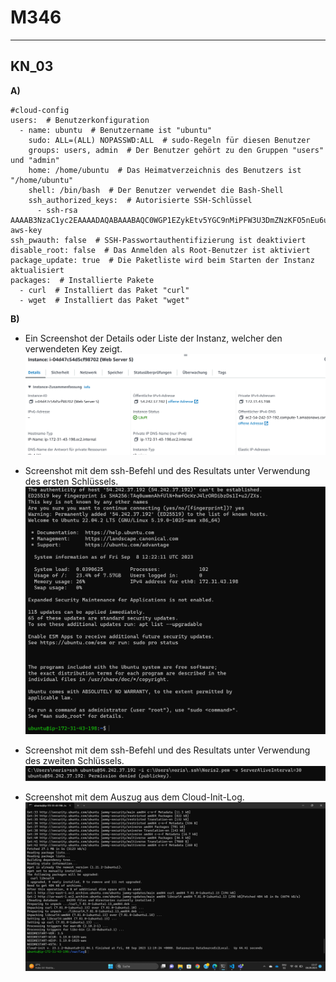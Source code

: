 # M346
---
## KN_03

**A)**

<pre><code>#cloud-config
users:  # Benutzerkonfiguration
  - name: ubuntu  # Benutzername ist "ubuntu"
    sudo: ALL=(ALL) NOPASSWD:ALL  # sudo-Regeln für diesen Benutzer
    groups: users, admin  # Der Benutzer gehört zu den Gruppen "users" und "admin"
    home: /home/ubuntu  # Das Heimatverzeichnis des Benutzers ist "/home/ubuntu"
    shell: /bin/bash  # Der Benutzer verwendet die Bash-Shell
    ssh_authorized_keys:  # Autorisierte SSH-Schlüssel
      - ssh-rsa AAAAB3NzaC1yc2EAAAADAQABAAABAQC0WGP1EZykEtv5YGC9nMiPFW3U3DmZNzKFO5nEu6uozEHh4jLZzPNHSrfFTuQ2GnRDSt+XbOtTLdcj26+iPNiFoFha42aCIzYjt6V8Z+SQ9pzF4jPPzxwXfDdkEWylgoNnZ+4MG1lNFqa8aO7F62tX0Yj5khjC0Bs7Mb2cHLx1XZaxJV6qSaulDuBbLYe8QUZXkMc7wmob3PM0kflfolR3LE7LResIHWa4j4FL6r5cQmFlDU2BDPpKMFMGUfRSFiUtaWBNXFOWHQBC2+uKmuMPYP4vJC9sBgqMvPN/X2KyemqdMvdKXnCfrzadHuSSJYEzD64Cve5Zl9yVvY4AqyBD aws-key
ssh_pwauth: false  # SSH-Passwortauthentifizierung ist deaktiviert
disable_root: false  # Das Anmelden als Root-Benutzer ist aktiviert
package_update: true  # Die Paketliste wird beim Starten der Instanz aktualisiert
packages:  # Installierte Pakete
  - curl  # Installiert das Paket "curl"
  - wget  # Installiert das Paket "wget"
</code></pre>

**B)**

- Ein Screenshot der Details oder Liste der Instanz, welcher den verwendeten Key zeigt.
   ![Instanze](/KN_03/instanze.png)

- Screenshot mit dem ssh-Befehl und des Resultats unter Verwendung des ersten Schlüssels.
![ersterKey](/KN_03/ersterKey.png)

- Screenshot mit dem ssh-Befehl und des Resultats unter Verwendung des zweiten Schlüssels.
  ![zweiterkey](/KN_03/zweiterKey.png)

- Screenshot mit dem Auszug aus dem Cloud-Init-Log.
  ![cloud](/KN_03/cloud-init-outlook.png)

  
